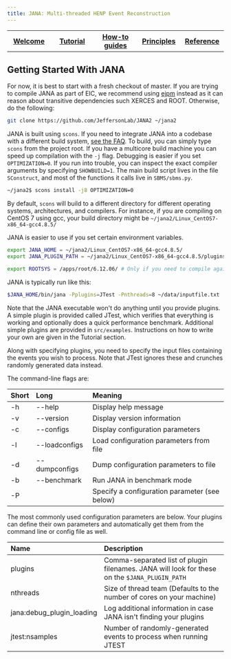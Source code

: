 ```yaml
---
title: JANA: Multi-threaded HENP Event Reconstruction
---
```


<center>
<table border="0" width="100%" align="center">
<TH width="20%"><A href="index.html">Welcome</A></TH>
<TH width="20%"><A href="Tutorial.html">Tutorial</A></TH>
<TH width="20%"><A href="Howto.html">How-to guides</A></TH>
<TH width="20%"><A href="Explanation.html">Principles</A></TH>
<TH width="20%"><A href="Reference.html">Reference</A></TH>
</table>
</center>

## Getting Started With JANA

For now, it is best to start with a fresh checkout of master. If you are trying to compile JANA as part of EIC,
we recommend using [ejpm](https://gitlab.com/eic/ejpm) instead as it can reason about transitive dependencies
such XERCES and ROOT. Otherwise, do the following:

~~~ bash
git clone https://github.com/JeffersonLab/JANA2 ~/jana2
~~~

JANA is built using `scons`. If you need to integrate JANA into a codebase with a different build
system, [see the FAQ](FAQ.html). To build, you can simply type `scons` from the project root. If you have a multicore
build machine you can speed up compilation with the `-j` flag. Debugging is easier if you set `OPTIMIZATION=0`.
If you run into trouble, you can inspect the exact compiler arguments by specifying `SHOWBUILD=1`.
The main build script lives in the file `SConstruct`, and most of the functions it calls live in `SBMS/sbms.py`.

~~~ bash
~/jana2$ scons install -j8 OPTIMIZATION=0
~~~

By default, `scons` will build to a different directory for different operating systems, architectures, and
compilers. For instance, if you are compiling on CentOS 7 using gcc, your build directory might
be `~/jana2/Linux_CentOS7-x86_64-gcc4.8.5/`

JANA is easier to use if you set certain environment variables.

~~~ bash
export JANA_HOME = ~/jana2/Linux_CentOS7-x86_64-gcc4.8.5/
export JANA_PLUGIN_PATH = ~/jana2/Linux_CentOS7-x86_64-gcc4.8.5/plugins

export ROOTSYS = /apps/root/6.12.06/ # Only if you need to compile against ROOT
~~~


JANA is typically run like this:

~~~ bash
$JANA_HOME/bin/jana -Pplugins=JTest -Pnthreads=8 ~/data/inputfile.txt
~~~

Note that the JANA executable won't do anything until you provide plugins.
A simple plugin is provided called JTest, which verifies that everything is working and optionally does a quick
performance benchmark. Additional simple plugins are provided in `src/examples`. Instructions on how to write your
own are given in the Tutorial section.

Along with specifying plugins, you need to specify the input files containing the events you wish to process.
Note that JTest ignores these and crunches randomly generated data instead.


The command-line flags are:

| Short | Long | Meaning  |
|:------|:-----|:---------|
| -h    | --help               | Display help message |
| -v    | --version            | Display version information |
| -c    | --configs            | Display configuration parameters |
| -l    | --loadconfigs <file> | Load configuration parameters from file |
| -d    | --dumpconfigs <file> | Dump configuration parameters to file |
| -b    | --benchmark          | Run JANA in benchmark mode |
| -P    |                      | Specify a configuration parameter (see below) |



The most commonly used configuration parameters are below. Your plugins can define their own parameters
and automatically get them from the command line or config file as well.


| Name | Description |
|:-----|:------------|
plugins                   | Comma-separated list of plugin filenames. JANA will look for these on the `$JANA_PLUGIN_PATH`
nthreads                  | Size of thread team (Defaults to the number of cores on your machine)
jana:debug_plugin_loading | Log additional information in case JANA isn't finding your plugins
jtest:nsamples            | Number of randomly-generated events to process when running JTEST


